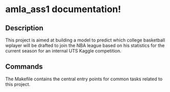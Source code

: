 # amla_ass1 documentation!

## Description

This project is aimed at building a model to predict which college basketball wplayer will be drafted to join the NBA league based on his statistics for the current season for an internal UTS Kaggle competition.

## Commands

The Makefile contains the central entry points for common tasks related to this project.

